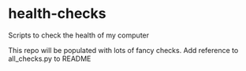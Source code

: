 # health-checks
Scripts to check the health of my computer

This repo will be populated with lots of fancy checks.
Add reference to all_checks.py to README
